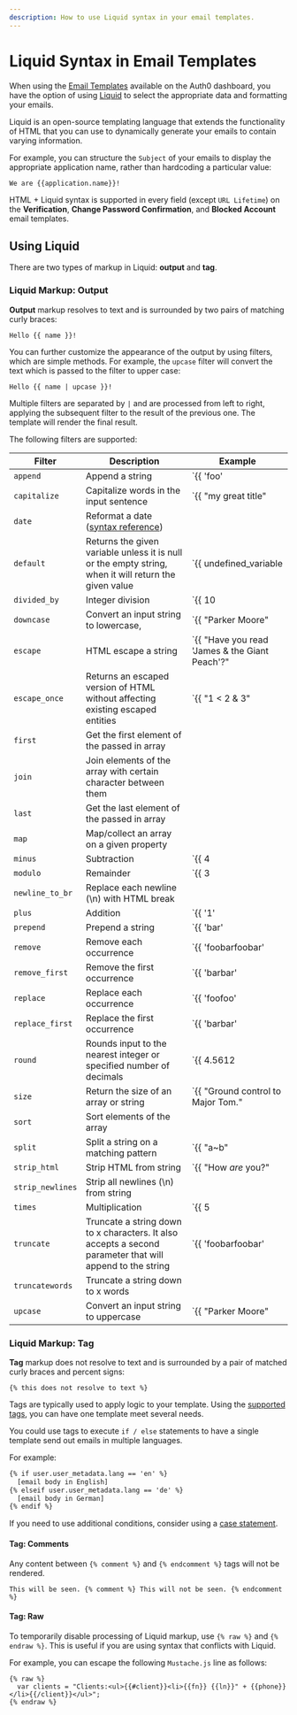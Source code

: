 ```yaml
---
description: How to use Liquid syntax in your email templates.
---
```


# Liquid Syntax in Email Templates

When using the [Email Templates](${manage_url}/#/emails) available on the Auth0 dashboard, you have the option of using [Liquid](https://github.com/Shopify/liquid/wiki/Liquid-for-Designers) to select the appropriate data and formatting your emails.

Liquid is an open-source templating language that extends the functionality of HTML that you can use to dynamically generate your emails to contain varying information. 

For example, you can structure the `Subject` of your emails to display the appropriate application name, rather than hardcoding a particular value:

`We are {{application.name}}!`

HTML + Liquid syntax is supported in every field (except `URL Lifetime`) on the **Verification**, **Change Password Confirmation**, and **Blocked Account** email templates.

## Using Liquid

There are two types of markup in Liquid: **output** and **tag**.

### Liquid Markup: Output

**Output** markup resolves to text and is surrounded by two pairs of matching curly braces:

`Hello {{ name }}!`

You can further customize the appearance of the output by using filters, which are simple methods. For example, the `upcase` filter will convert the text which is passed to the filter to upper case:

`Hello {{ name | upcase }}!`

Multiple filters are separated by `|` and are processed from left to right, applying the subsequent filter to the result of the previous one. The template will render the final result.

The following filters are supported:


Filter | Description | Example
---------|----------|---------
`append` | Append a string | `{{ 'foo' | append:'bar' }} #=> 'foobar'`
`capitalize` | Capitalize words in the input sentence | `{{ "my great title" | capitalize }} #=> My great title`
`date` | Reformat a date ([syntax reference](http://docs.shopify.com/themes/liquid-documentation/filters/additional-filters#date)) |
`default` | Returns the given variable unless it is null or the empty string, when it will return the given value | `{{ undefined_variable | default: "Default value" }} #=> "Default value"`
`divided_by` | Integer division | `{{ 10 | divided_by:3 }} #=> 3`
`downcase` | Convert an input string to lowercase, | `{{ "Parker Moore" | downcase }} #=> parker moore`
`escape` | HTML escape a string | `{{ "Have you read 'James & the Giant Peach'?" | escape }} #=> Have you read &#39;James &amp; the Giant Peach&#39;?`
`escape_once` | Returns an escaped version of HTML without affecting existing escaped entities | `{{ "1 < 2 &amp; 3" | escape_once }} #=> 1 &lt; 2 &amp; 3`
`first` | Get the first element of the passed in array |
`join` | Join elements of the array with certain character between them |
`last` | Get the last element of the passed in array |
`map` | Map/collect an array on a given property |
`minus` | Subtraction |  `{{ 4 | minus:2 }} #=> 2`
`modulo` | Remainder | `{{ 3 | modulo:2 }} #=> 1`
`newline_to_br` | Replace each newline (\n) with HTML break |
`plus` | Addition |  `{{ '1' | plus:'1' }} #=> 2`, `{{ 1 | plus:1 }} #=> 2`
`prepend` | Prepend a string | `{{ 'bar' | prepend:'foo' }} #=> 'foobar'`
`remove` | Remove each occurrence | `{{ 'foobarfoobar' | remove:'foo' }} #=> 'barbar'`
`remove_first` | Remove the first occurrence | `{{ 'barbar' | remove_first:'bar' }} #=> 'bar'`
`replace` | Replace each occurrence | `{{ 'foofoo' | replace:'foo','bar' }} #=> 'barbar'`
`replace_first` | Replace the first occurrence | `{{ 'barbar' | replace_first:'bar','foo' }} #=> 'foobar'`
`round` | Rounds input to the nearest integer or specified number of decimals | `{{ 4.5612 | round: 2 }} #=> 4.56`
`size` | Return the size of an array or string | `{{ "Ground control to Major Tom." | size }} #=> 28`
`sort` | Sort elements of the array
`split` | Split a string on a matching pattern | `{{ "a~b" | split:"~" }} #=> ['a','b']`
`strip_html` | Strip HTML from string | `{{ "How <em>are</em> you?" | strip_html }} #=> How are you?`
`strip_newlines` | Strip all newlines (\n) from string |
`times` | Multiplication  | `{{ 5 | times:4 }} #=> 20`
`truncate` | Truncate a string down to x characters. It also accepts a second parameter that will append to the string | `{{ 'foobarfoobar' | truncate: 5, '.' }} #=> 'foob.'`
`truncatewords` | Truncate a string down to x words |
`upcase` | Convert an input string to uppercase | `{{ "Parker Moore" | upcase }} #=> PARKER MOORE`

### Liquid Markup: Tag

**Tag** markup does not resolve to text and is surrounded by a pair of matched curly braces and percent signs:

`{% this does not resolve to text %}`

Tags are typically used to apply logic to your template. Using the [supported tags](https://github.com/Shopify/liquid/wiki/Liquid-for-Designers#tags), you can have one template meet several needs.

You could use tags to execute `if / else` statements to have a single template send out emails in multiple languages.

For example:

```HTML
{% if user.user_metadata.lang == 'en' %}
  [email body in English]
{% elseif user.user_metadata.lang == 'de' %}
  [email body in German]
{% endif %}
```

If you need to use additional conditions, consider using a [case statement](https://github.com/Shopify/liquid/wiki/Liquid-for-Designers#case-statement).

#### Tag: Comments

Any content between `{% comment %}` and `{% endcomment %}` tags will not be rendered.

`This will be seen. {% comment %} This will not be seen. {% endcomment %}`

#### Tag: Raw

To temporarily disable processing of Liquid markup, use `{% raw %}` and `{% endraw %}`. This is useful if you are using syntax that conflicts with Liquid.

For example, you can escape the following `Mustache.js` line as follows:

```text
{% raw %}
  var clients = "Clients:<ul>{{#client}}<li>{{fn}} {{ln}}" + {{phone}}</li>{{/client}}</ul>";
{% endraw %}
```
